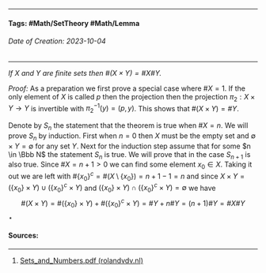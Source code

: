 __________________________________________________________________________
#### **Tags:** #Math/SetTheory #Math/Lemma 
###### *Date of Creation: 2023-10-04*
__________________________________________________________________________

*If $X$ and $Y$ are finite sets then $\#(X \times Y) = \# X \# Y$.*

*Proof:* As a preparation we first prove a special case where $\# X = 1$. If the only element of $X$ is called $p$ then the projection then the projection $\pi _2 : X \times Y \rightarrow Y$ is invertible with $\pi _2 ^{-1} (y) = (p,y)$. This shows that $\# (X \times Y) = \# Y$.

Denote by $S_n$ the statement that the theorem is true when $\# X = n$. We will prove $S_n$ by induction. First when $n = 0$ then $X$ must be the empty set and $\emptyset \times Y = \emptyset$ for any set $Y$. Next for the induction step assume that for some $n \in \Bbb N$ the statement $S_n$ is true. We will prove that in the case $S_{n+1}$ is also true. Since $\# X = n + 1 > 0$ we can find some element $x_0 \in X$. Taking it out we are left with $\# \{x_0 \} ^ c = \# (X \setminus \{ x_0 \}) = n +1 -1 = n$ and since $X \times Y = (\{ x_0 \} \times Y) \cup (\{ x_0 \}^ c \times Y)$ and $(\{ x_0 \} \times Y) \cap (\{ x_0 \}^c \times Y) = \emptyset$ we have $$\#(X \times Y) = \#(\{ x_0 \} \times Y) + \#(\{ x_0 \}^c \times Y) = \#Y + n\#Y = (n +1)\#Y = \#X\#Y$$
$\star$ 
#### Sources:
__________________________________________________________________________
1. [Sets_and_Numbers.pdf (rolandvdv.nl)](https://www.rolandvdv.nl/Sets_and_Numbers.pdf)
